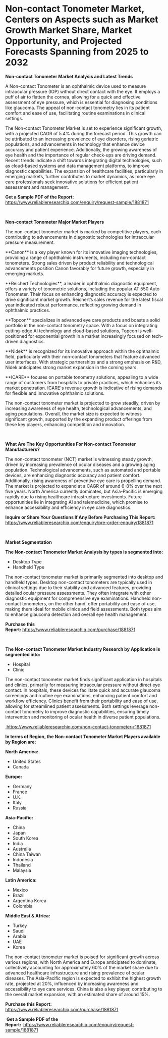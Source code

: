 <p><h1>Non-contact Tonometer Market, Centers on Aspects such as Market Growth Market Share, Market Opportunity, and Projected Forecasts Spanning from 2025 to 2032</h1></p><p><strong>Non-contact Tonometer Market Analysis and Latest Trends</strong></p>
<p><p>A Non-contact Tonometer is an ophthalmic device used to measure intraocular pressure (IOP) without direct contact with the eye. It employs a puff of air to flatten the cornea, allowing for a quick and effective assessment of eye pressure, which is essential for diagnosing conditions like glaucoma. The appeal of non-contact tonometry lies in its patient comfort and ease of use, facilitating routine examinations in clinical settings.</p><p>The Non-contact Tonometer Market is set to experience significant growth, with a projected CAGR of 5.4% during the forecast period. This growth can be attributed to an increasing prevalence of eye disorders, rising geriatric populations, and advancements in technology that enhance device accuracy and patient experience. Additionally, the growing awareness of eye health and the importance of regular check-ups are driving demand. Recent trends indicate a shift towards integrating digital technologies, such as cloud-based systems and data management platforms, to improve diagnostic capabilities. The expansion of healthcare facilities, particularly in emerging markets, further contributes to market dynamics, as more eye care professionals seek innovative solutions for efficient patient assessment and management.</p></p>
<p><strong>Get a Sample PDF of the Report:&nbsp;</strong> <a href="https://www.reliableresearchiq.com/enquiry/request-sample/1881871?utm_campaign=3114&utm_medium=2&utm_source=Github&utm_content=ia&utm_term=14042025&utm_id=non-contact-tonometer">https://www.reliableresearchiq.com/enquiry/request-sample/1881871</a></p>
<p>&nbsp;</p>
<p><strong>Non-contact Tonometer Major Market Players</strong></p>
<p><p>The non-contact tonometer market is marked by competitive players, each contributing to advancements in diagnostic technologies for intraocular pressure measurement. </p><p>**Canon** is a key player known for its innovative imaging technologies, providing a range of ophthalmic instruments, including non-contact tonometers. Strong sales driven by product reliability and technological advancements position Canon favorably for future growth, especially in emerging markets.</p><p>**Reichert Technologies**, a leader in ophthalmic diagnostic equipment, offers a variety of tonometric solutions, including the popular AT 550 Auto Tonometer. Their focus on enhancing diagnostic accuracy is expected to drive significant market growth. Reichert’s sales revenue for the latest fiscal year indicated robust performance, reflecting growing demand in ophthalmic practices.</p><p>**Topcon** specializes in advanced eye care products and boasts a solid portfolio in the non-contact tonometry space. With a focus on integrating cutting-edge AI technology and cloud-based solutions, Topcon is well-positioned for exponential growth in a market increasingly focused on tech-driven diagnostics.</p><p>**Nidek** is recognized for its innovative approach within the ophthalmic field, particularly with their non-contact tonometers that feature advanced user interfaces. With strategic partnerships and a strong emphasis on R&D, Nidek anticipates strong market expansion in the coming years.</p><p>**ICARE** focuses on portable tonometry solutions, appealing to a wide range of customers from hospitals to private practices, which enhances its market penetration. ICARE's revenue growth is indicative of rising demands for flexible and innovative ophthalmic solutions.</p><p>The non-contact tonometer market is projected to grow steadily, driven by increasing awareness of eye health, technological advancements, and aging populations. Overall, the market size is expected to witness significant growth, supported by the expanding product offerings from these key players, enhancing competition and innovation.</p></p>
<p>&nbsp;</p>
<p><strong>What Are The Key Opportunities For Non-contact Tonometer Manufacturers?</strong></p>
<p><p>The non-contact tonometer (NCT) market is witnessing steady growth, driven by increasing prevalence of ocular diseases and a growing aging population. Technological advancements, such as automated and portable devices, are enhancing diagnostic accuracy and patient comfort. Additionally, rising awareness of preventive eye care is propelling demand. The market is projected to expand at a CAGR of around 6-8% over the next five years. North America currently dominates, but Asia-Pacific is emerging rapidly due to rising healthcare infrastructure investments. Future opportunities lie in integrating AI and telemedicine, which promise to enhance accessibility and efficiency in eye care diagnostics.</p></p>
<p><strong>Inquire or Share Your Questions If Any Before Purchasing This Report:</strong> <a href="https://www.reliableresearchiq.com/enquiry/pre-order-enquiry/1881871?utm_campaign=3114&utm_medium=2&utm_source=Github&utm_content=ia&utm_term=14042025&utm_id=non-contact-tonometer">https://www.reliableresearchiq.com/enquiry/pre-order-enquiry/1881871</a></p>
<p>&nbsp;</p>
<p><strong>Market Segmentation</strong></p>
<p><strong>The Non-contact Tonometer Market Analysis by types is segmented into:</strong></p>
<p><ul><li>Desktop Type</li><li>Handheld Type</li></ul></p>
<p><p>The non-contact tonometer market is primarily segmented into desktop and handheld types. Desktop non-contact tonometers are typically used in clinical settings due to their stability and advanced features, providing detailed ocular pressure assessments. They often integrate with other diagnostic equipment for comprehensive eye examinations. Handheld non-contact tonometers, on the other hand, offer portability and ease of use, making them ideal for mobile clinics and field assessments. Both types aim to enhance glaucoma detection and overall eye health management.</p></p>
<p><strong>Purchase this Report:&nbsp;</strong><a href="https://www.reliableresearchiq.com/purchase/1881871?utm_campaign=3114&utm_medium=2&utm_source=Github&utm_content=ia&utm_term=14042025&utm_id=non-contact-tonometer">https://www.reliableresearchiq.com/purchase/1881871</a></p>
<p>&nbsp;</p>
<p><strong>The Non-contact Tonometer Market Industry Research by Application is segmented into:</strong></p>
<p><ul><li>Hospital</li><li>Clinic</li></ul></p>
<p><p>The non-contact tonometer market finds significant application in hospitals and clinics, primarily for measuring intraocular pressure without direct eye contact. In hospitals, these devices facilitate quick and accurate glaucoma screenings and routine eye examinations, enhancing patient comfort and workflow efficiency. Clinics benefit from their portability and ease of use, allowing for streamlined patient assessments. Both settings leverage non-contact tonometry to improve diagnostic capabilities, ensuring timely intervention and monitoring of ocular health in diverse patient populations.</p></p>
<p><a href="https://www.reliableresearchiq.com/non-contact-tonometer-r1881871?utm_campaign=3114&utm_medium=2&utm_source=Github&utm_content=ia&utm_term=14042025&utm_id=non-contact-tonometer">&nbsp;https://www.reliableresearchiq.com/non-contact-tonometer-r1881871</a></p>
<p><strong>In terms of Region, the Non-contact Tonometer Market Players available by Region are:</strong></p>
<p>
    <p> <strong> North America: </strong>
        <ul>
            <li>United States</li>
            <li>Canada</li>
        </ul>
        </p> 
    <p> <strong> Europe: </strong>
        <ul>
            <li>Germany</li>
            <li>France</li>
            <li>U.K.</li>
            <li>Italy</li>
            <li>Russia</li>
        </ul>
        </p> 
    <p> <strong> Asia-Pacific: </strong>
        <ul>
            <li>China</li>
            <li>Japan</li>
            <li>South Korea</li>
            <li>India</li>
            <li>Australia</li>
            <li>China Taiwan</li>
            <li>Indonesia</li>
            <li>Thailand</li>
            <li>Malaysia</li>
        </ul>
        </p> 
    <p> <strong> Latin America: </strong>
        <ul>
            <li>Mexico</li>
            <li>Brazil</li>
            <li>Argentina Korea</li>
            <li>Colombia</li>
        </ul>
        </p> 
    <p> <strong> Middle East & Africa: </strong>
        <ul>
            <li>Turkey</li>
            <li>Saudi</li>
            <li>Arabia</li>
            <li>UAE</li>
            <li>Korea</li>
        </ul>
    </p>
    </p>
<p><p>The non-contact tonometer market is poised for significant growth across various regions, with North America and Europe anticipated to dominate, collectively accounting for approximately 60% of the market share due to advanced healthcare infrastructure and rising prevalence of ocular diseases. The Asia-Pacific region is expected to exhibit the highest growth rate, projected at 20%, influenced by increasing awareness and accessibility to eye care services. China is also a key player, contributing to the overall market expansion, with an estimated share of around 15%.</p></p>
<p><strong>Purchase this Report: </strong><a href="https://www.reliableresearchiq.com/purchase/1881871?utm_campaign=3114&utm_medium=2&utm_source=Github&utm_content=ia&utm_term=14042025&utm_id=non-contact-tonometer">https://www.reliableresearchiq.com/purchase/1881871</a></p>
<p>&nbsp;<strong>Get a Sample PDF of the Report:&nbsp;&nbsp;</strong><a href="https://www.reliableresearchiq.com/enquiry/request-sample/1881871?utm_campaign=3114&utm_medium=2&utm_source=Github&utm_content=ia&utm_term=14042025&utm_id=non-contact-tonometer">https://www.reliableresearchiq.com/enquiry/request-sample/1881871</a></p>
<p><strong></strong></p>
<p><p></p><p></p><p></p></p>